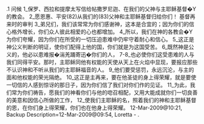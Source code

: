 .1 
问候 
1_保罗、西拉和提摩太写信给帖撒罗尼迦、在我们的父神与主耶稣基督�Y的教会。 2_愿恩惠、平安(82)从我们的(83)父神和主耶稣基督归给你们！ 
基督再来时的审判 
3_弟兄们，我们该常常为你们感谢神，这本是合宜的；因为你们的信心格外增长，你们众人彼此相爱的心也都增加。 4_所以，我们在神的各教会�Y为你们夸耀，因为你们在所受的一切压迫患难中仍牢守着耐心和信心。 
5_这正是神公义判断的明证，使你们配得上他的国，你们就是为这国受苦。 6_既然神是公义的，他必以患难报�湍羌踊寄迅�你们的人， 7-8_也必使你们这受患难的人与我们同得平安。那时，主耶稣同他有权能的天使从天上在火焰中显现，要报应那些不认识神和不听从我们的主耶稣福音的人。 9_他们要受惩罚，永远沉沦，与主的面和他权能的荣光隔绝。 10_这正是主再来，要在他圣徒的身上得荣耀，就是要使一切信的人感到惊讶的那日子，因为你们信了我们对你们作的见证。 11_为此，我们常为你们祷告，愿我们的神看你们与他的唿召相配，又用大能成就你们一切良善的美意和因信心所做的工作， 12_使我们主耶稣的名，照着我们的神和主耶稣基督的恩，在你们身上得荣耀，你们也在他身上得荣耀。 
12-Mar-2009@10:21, Backup Description=12-Mar-2009@09:54, Loretta - 
.